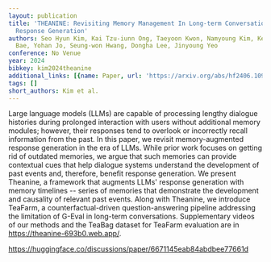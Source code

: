 ```yaml
---
layout: publication
title: 'THEANINE: Revisiting Memory Management In Long-term Conversations With Timeline-augmented
  Response Generation'
authors: Seo Hyun Kim, Kai Tzu-iunn Ong, Taeyoon Kwon, Namyoung Kim, Keummin Ka, Seonghyeon
  Bae, Yohan Jo, Seung-won Hwang, Dongha Lee, Jinyoung Yeo
conference: No Venue
year: 2024
bibkey: kim2024theanine
additional_links: [{name: Paper, url: 'https://arxiv.org/abs/hf2406.10996'}]
tags: []
short_authors: Kim et al.
---
```

Large language models (LLMs) are capable of processing lengthy dialogue histories during prolonged interaction with users without additional memory modules; however, their responses tend to overlook or incorrectly recall information from the past. In this paper, we revisit memory-augmented response generation in the era of LLMs. While prior work focuses on getting rid of outdated memories, we argue that such memories can provide contextual cues that help dialogue systems understand the development of past events and, therefore, benefit response generation. We present Theanine, a framework that augments LLMs' response generation with memory timelines -- series of memories that demonstrate the development and causality of relevant past events. Along with Theanine, we introduce TeaFarm, a counterfactual-driven question-answering pipeline addressing the limitation of G-Eval in long-term conversations. Supplementary videos of our methods and the TeaBag dataset for TeaFarm evaluation are in https://theanine-693b0.web.app/.

https://huggingface.co/discussions/paper/6671145eab84abdbee77661d